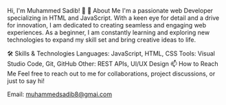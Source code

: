 Hi, I'm Muhammed Sadib! 👋
🚀 About Me
I'm a passionate web Developer specializing in HTML and JavaScript. With a keen eye for detail and a drive for innovation, I am dedicated to creating seamless and engaging web experiences. As a beginner, I am constantly learning and exploring new technologies to expand my skill set and bring creative ideas to life.

🛠️ Skills & Technologies
Languages: JavaScript, HTML, CSS
Tools: Visual Studio Code, Git, GitHub
Other: REST APIs, UI/UX Design
📫 How to Reach Me
Feel free to reach out to me for collaborations, project discussions, or just to say hi!

Email: muhammedsadib8@gmai.com

